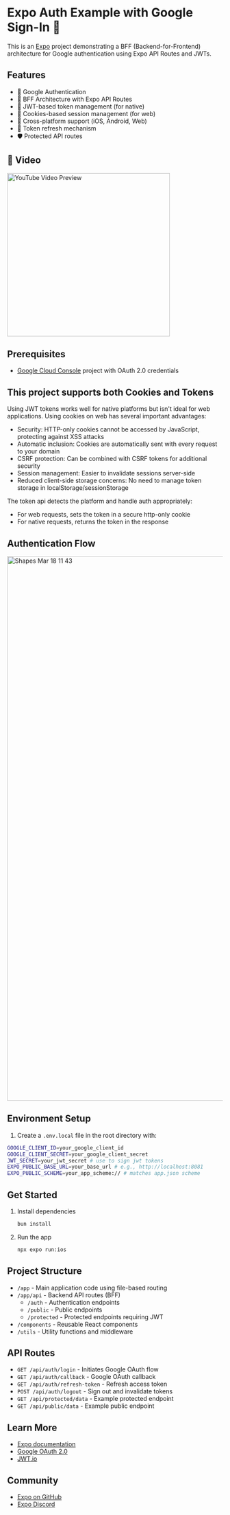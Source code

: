# Expo Auth Example with Google Sign-In 👋

This is an [Expo](https://expo.dev) project demonstrating a BFF (Backend-for-Frontend) architecture for Google authentication using Expo API Routes and JWTs.

## Features

- 🔐 Google Authentication
- 🎯 BFF Architecture with Expo API Routes
- 🎫 JWT-based token management (for native)
- 🎫 Cookies-based session management (for web)
- 📱 Cross-platform support (iOS, Android, Web)
- 🔄 Token refresh mechanism
- 🛡️ Protected API routes

## 🎥 Video

  <a href="https://youtu.be/V2YdhR1hVNw">
    <img src="https://i.ytimg.com/vi_webp/V2YdhR1hVNw/maxresdefault.webp" height="380" alt="YouTube Video Preview">
  </a>

## Prerequisites

- [Google Cloud Console](https://console.cloud.google.com) project with OAuth 2.0 credentials

## This project supports both Cookies and Tokens

Using JWT tokens works well for native platforms but isn't ideal for web applications. Using cookies on web has several important advantages:

- Security: HTTP-only cookies cannot be accessed by JavaScript, protecting against XSS attacks
- Automatic inclusion: Cookies are automatically sent with every request to your domain
- CSRF protection: Can be combined with CSRF tokens for additional security
- Session management: Easier to invalidate sessions server-side
- Reduced client-side storage concerns: No need to manage token storage in localStorage/sessionStorage

The token api detects the platform and handle auth appropriately:

- For web requests, sets the token in a secure http-only cookie
- For native requests, returns the token in the response

## Authentication Flow

<img width="1268" alt="Shapes Mar 18 11 43" src="https://github.com/user-attachments/assets/3f9d6aeb-d9b0-467d-b194-20d5d0aa7305" />

## Environment Setup

1. Create a `.env.local` file in the root directory with:

```bash
GOOGLE_CLIENT_ID=your_google_client_id
GOOGLE_CLIENT_SECRET=your_google_client_secret
JWT_SECRET=your_jwt_secret # use to sign jwt tokens
EXPO_PUBLIC_BASE_URL=your_base_url # e.g., http://localhost:8081
EXPO_PUBLIC_SCHEME=your_app_scheme:// # matches app.json scheme
```

## Get Started

1. Install dependencies

   ```bash
   bun install
   ```

2. Run the app

   ```bash
   npx expo run:ios
   ```

## Project Structure

- `/app` - Main application code using file-based routing
- `/app/api` - Backend API routes (BFF)
  - `/auth` - Authentication endpoints
  - `/public` - Public endpoints
  - `/protected` - Protected endpoints requiring JWT
- `/components` - Reusable React components
- `/utils` - Utility functions and middleware

## API Routes

- `GET /api/auth/login` - Initiates Google OAuth flow
- `GET /api/auth/callback` - Google OAuth callback
- `GET /api/auth/refresh-token` - Refresh access token
- `POST /api/auth/logout` - Sign out and invalidate tokens
- `GET /api/protected/data` - Example protected endpoint
- `GET /api/public/data` - Example public endpoint

## Learn More

- [Expo documentation](https://docs.expo.dev/)
- [Google OAuth 2.0](https://developers.google.com/identity/protocols/oauth2)
- [JWT.io](https://jwt.io/)

## Community

- [Expo on GitHub](https://github.com/expo/expo)
- [Expo Discord](https://chat.expo.dev)
